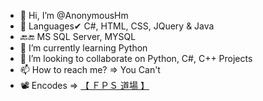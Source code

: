- 👋 Hi, I’m @AnonymousHm
- 👀 Languages✔ C#, HTML, CSS, JQuery & Java
- 🔙🔚 MS SQL Server, MYSQL
- 🌱 I’m currently learning Python
- 💞️ I’m looking to collaborate on Python, C#, C++ Projects
- 📫 How to reach me? => You Can't
- 📽️ Encodes => [【 ＦＰＳ 道場 】](https://anihubx.github.io)

<!---
AnonymousHm/AnonymousHm is a ✨ special ✨ repository because its `README.md` (this file) appears on your GitHub profile.
You can click the Preview link to take a look at your changes.
--->

